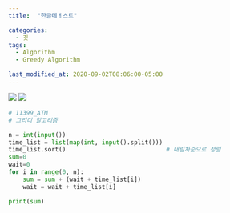 ```yaml
---
title:  "한글테ㅐ스트"

categories:
  - 깃
tags:
  - Algorithm
  - Greedy Algorithm

last_modified_at: 2020-09-02T08:06:00-05:00
---
```


<img src="https://youjeonghan.github.io/assets/images/Backjoon/atm1.png  "/>

<img src="https://youjeonghan.github.io/assets/images/Backjoon/atm2.png  "/>

<br>

```python
# 11399_ATM
# 그리디 알고리즘

n = int(input())
time_list = list(map(int, input().split()))		
time_list.sort()							# 내림차순으로 정렬
sum=0
wait=0
for i in range(0, n):
    sum = sum + (wait + time_list[i])
    wait = wait + time_list[i]

print(sum)
```

